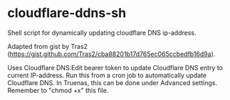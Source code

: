 # cloudflare-ddns-sh
Shell script for dynamically updating cloudflare DNS ip-address.

Adapted from gist by Tras2 (https://gist.github.com/Tras2/cba88201b17d765ec065ccbedfb16d9a).

Uses Cloudflare DNS:Edit bearer token to update Cloudflare DNS entry to current IP-address.
Run this from a cron job to automatically update Cloudflare DNS. In Truenas, this can be done
under Advanced settings. Remember to "chmod +x" this file.
